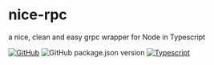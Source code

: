 # nice-rpc

a nice, clean and easy grpc wrapper for Node in Typescript

[![GitHub](https://img.shields.io/github/license/itsabgr/nice-rpc)](https://github.com/itsabgr/nice-rpc/blob/master/LICENSE)
![GitHub package.json version](https://img.shields.io/github/package-json/v/itsabgr/nice-rpc)
[![Typescript](https://github.com/itsabgr/nice-rpc/actions/workflows/type-check.yml/badge.svg)](https://github.com/itsabgr/nice-rpc/actions/workflows/type-check.yml)
